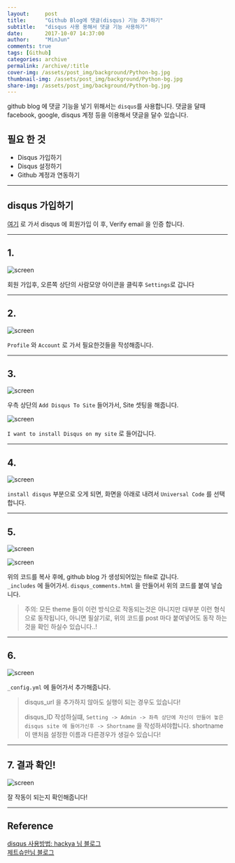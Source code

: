 ```yaml
---
layout:     post
title:      "Github Blog에 댓글(disqus) 기능 추가하기"
subtitle:   "disqus 사용 용해서 댓글 기능 사용하기"
date:       2017-10-07 14:37:00
author:     "MinJun"
comments: true
tags: [Github]
categories: archive
permalink: /archive/:title
cover-img: /assets/post_img/background/Python-bg.jpg
thumbnail-img: /assets/post_img/background/Python-bg.jpg
share-img: /assets/post_img/background/Python-bg.jpg
---
```


github blog 에 댓글 기능을 넣기 위해서는 `disqus`를 사용합니다. 댓글을 달때 facebook, google, disqus 계정 등을 이용해서 댓글을 달수 있습니다.

## 필요 한 것

 - Disqus 가입하기
 - Disqus 설정하기
 - Github 계정과 연동하기
 
---

## disqus 가입하기

[여기](https://disqus.com) 로 가서 disqus 에 회원가입 이 후, Verify email 을 인증 합니다.

---

## 1.

![screen](/assets/post_img/posts/disqus.jpg)

회원 가입후, 오른쪽 상단의 사람모양 아이콘을 클릭후 `Settings`로 갑니다

---

## 2.

![screen](/assets/post_img/posts/disqus1.jpg)

`Profile` 와 `Account` 로 가서 필요한것들을 작성해줍니다.

---

## 3.

![screen](/assets/post_img/posts/disqus2.jpg)

우측 상단의 `Add Disqus To Site` 들어가서, Site 셋팅을 해줍니다.

![screen](/assets/post_img/posts/disqus3.jpg)

`I want to install Disqus on my site` 로 들어갑니다.

---

## 4.

![screen](/assets/post_img/posts/disqus4.jpg)

`install disqus` 부분으로 오게 되면, 화면을 아래로 내려서 `Universal Code` 를 선택합니다. 

---

## 5.

![screen](/assets/post_img/posts/disqus5.jpg)

![screen](/assets/post_img/posts/disqus6.jpg)



위의 코드를 복사 후에, github blog 가 생성되어있는 file로 갑니다.<br>
`_includes` 에 들어가서. `disqus_comments.html` 을 만들어서 위의 코드를 붙여 넣습니다.

> 주의: 모든 theme 들이 이런 방식으로 작동되는것은 아니지만 대부분 이런 형식으로 동작됩니다, 아니면 필살기로, 위의 코드를 post 마다 붙여넣어도 동작 하는것을 확인 하실수 있습니다..!

---

## 6.

![screen](/assets/post_img/posts/disqus7.jpg)

`_config.yml` 에 들어가서 추가해줍니다. 

> disqus_url 을 추가하지 않아도 실행이 되는 경우도 있습니다!
> 
> disqus_ID 작성하실떄, `Setting -> Admin -> 좌측 상단에 자신이 만들어 놓은 disqus site 에 들어가신후 -> Shortname` 을 작성하셔야합니다. shortname 이 맨처음 설정한 이름과 다른경우가 생길수 있습니다!



---

## 7. 결과 확인!

![screen](/assets/post_img/posts/disqus8.jpg)

잘 작동이 되는지 확인해줍니다!

---

## Reference

[disqus 사용방법: hackya 님 블로그](https://hackya.com/kr/disqus-api-사용하는-방법/)<br>
[제트슈만님 블로그](http://shuman.tistory.com/61)








